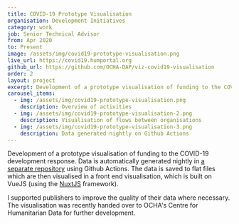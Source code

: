 ```yaml
---
title: COVID-19 Prototype Visualisation
organisation: Development Initiatives
category: work
job: Senior Technical Advisor
from: Apr 2020
to: Present
image: /assets/img/covid19-prototype-visualisation.png
live_url: https://covid19.humportal.org
github_url: https://github.com/OCHA-DAP/viz-covid19-visualisation
order: 2
layout: project
excerpt: Development of a prototype visualisation of funding to the COVID-19 development response.
carousel_items:
  - img: /assets/img/covid19-prototype-visualisation.png
    description: Overview of activities
  - img: /assets/img/covid19-prototype-visualisation-2.png
    description: Visualisation of flows between organisations
  - img: /assets/img/covid19-prototype-visualisation-3.png
    description: Data generated nightly on Github Actions
---
```

Development of a prototype visualisation of funding to the COVID-19 development response. Data is automatically generated nightly in [a separate repository](https://github.com/OCHA-DAP/covid19-data) using Github Actions. The data is saved to flat files which are then visualised in a front end visualisation, which is built on VueJS (using the [NuxtJS](https://nuxtjs.org/) framework).

I supported publishers to improve the quality of their data where necessary. The visualisation was recently handed over to OCHA's Centre for Humanitarian Data for further development.